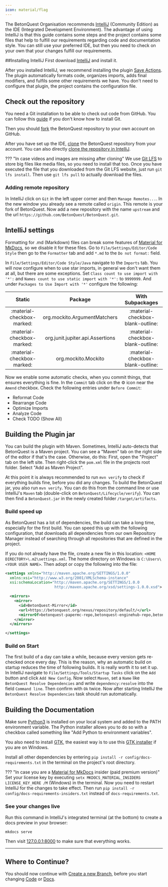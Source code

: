 ```yaml
---
icon: material/flag
---
```

The BetonQuest Organisation recommends [IntelliJ](https://www.jetbrains.com/idea/)
(Community Edition) as the IDE (Integrated Development Environment).
The advantage of using IntelliJ is that this guide contains some steps and the project contains some files
that help to fulfill our requirements regarding code and documentation style.
You can still use your preferred IDE, but then you need to check on your own that your changes fulfill our requirements.

##Installing IntelliJ 
First download [IntelliJ](https://www.jetbrains.com/idea/download) and install it.

After you installed IntelliJ, we recommend installing the plugin
[Save Actions](https://plugins.jetbrains.com/plugin/7642-save-actions).
The plugin automatically formats code, organizes imports, adds final modifiers, and fulfils some other requirements we have.
You don't need to configure that plugin, the project contains the configuration file.

## Check out the repository
You need a Git installation to be able to check out code from GitHub.
You can follow this [guide](https://docs.github.com/en/get-started/quickstart/set-up-git)
if you don't know how to install Git.  

Then you should [fork](https://docs.github.com/en/get-started/quickstart/fork-a-repo)
the BetonQuest repository to your own account on GitHub.

After you have set up the IDE,
[clone](https://docs.github.com/en/github/creating-cloning-and-archiving-repositories/cloning-a-repository-from-github/cloning-a-repository)
the BetonQuest repository from your account. You can also directly
[clone the repository in IntelliJ](https://blog.jetbrains.com/idea/2020/10/clone-a-project-from-github/).

??? "In case videos and images are missing after cloning"
    We use [Git LFS](https://git-lfs.github.com/) to store big files like media files, so you need to install that too.
    Once you have executed the file that you downloaded from the Git LFS website, just run `git lfs install`.
    Then use `git lfs pull` to actually download the files.

### Adding remote repository
In IntelliJ click on `Git` in the left upper corner and then `Manage Remotes...`.
In the new window you already see a remote called `origin`. This remote is your fork of BetonQuest.
Now add a new repository with the name `upstream` and the url `https://github.com/BetonQuest/BetonQuest.git`.

## IntelliJ settings
Formatting for .md (Markdown) files can break some features of
[Material for MkDocs](https://squidfunk.github.io/mkdocs-material), so we disable it for these files.
Go to `File/Settings/Editor/Code Style` then go to the `Formatter` tab and add `*.md` to the `Do not format:` field.

In `File/Settings/Editor/Code Style/Java` navigate to the `Imports` tab.
You will now configure when to use star imports, in general we don't want them at all, but there are some exceptions.
Set `Class count to use import with '*':` and `Names count to use static import with '*':` to `9999999`.
And under `Packages to Use Import with '*'` configure the following:

|           Static           |             Package              |         With Subpackages          |
|:--------------------------:|:--------------------------------:|:---------------------------------:|
| :material-checkbox-marked: |   org.mockito.ArgumentMatchers   | :material-checkbox-blank-outline: |
| :material-checkbox-marked: | org.junit.jupiter.api.Assertions | :material-checkbox-blank-outline: |
| :material-checkbox-marked: |       org.mockito.Mockito        | :material-checkbox-blank-outline: |

Now we enable some automatic checks, when you commit things, that ensures everything is fine.
In the `Commit` tab click on the :gear: icon near the `Amend` checkbox. Check the following entries under `Before Commit`:

- Reformat Code
- Rearrange Code
- Optimize Imports
- Analyze Code
- Check TODO (Show All)

## Building the Plugin jar
You can build the plugin with Maven. Sometimes, IntelliJ auto-detects that BetonQuest is a Maven project. You can see
a "Maven" tab on the right side of the editor if that's the case. Otherwise, do this:
First, open the "Project" tab on the left site. Then right-click the `pom.xml` file in the projects root folder. 
Select "Add as Maven Project". 

At this point it is always recommended to run `mvn verify` to check if everything builds fine, before you did any changes.
To build the BetonQuest jar, you also run `mvn verify`.
You can do this from the command line or use IntelliJ's `Maven` tab (double-click on `BetonQuest/Lifecycle/verify`).
You can then find a `BetonQuest.jar` in the newly created folder `/target/artifacts`.

### Build speed up
As BetonQuest has a lot of dependencies, the build can take a long time, especially for the first build.
You can speed this up with the following configuration, that downloads all dependencies from our own Repository Manager
instead of searching through all repositories that are defined in the project.

If you do not already have the file, create a new file in this location: `<HOME DIRECTORY>\.m2\settings.xml`.
The home directory on Windows is `C:\Users\<YOUR USER NAME>`.
Then adopt or copy the following into the file:

````XML linenums="1"
<settings xmlns="http://maven.apache.org/SETTINGS/1.0.0"
  xmlns:xsi="http://www.w3.org/2001/XMLSchema-instance"
  xsi:schemaLocation="http://maven.apache.org/SETTINGS/1.0.0
                      http://maven.apache.org/xsd/settings-1.0.0.xsd">

  <mirrors>
    <mirror>
      <id>BetonQuest-Mirror</id>
      <url>https://betonquest.org/nexus/repository/default/</url>
      <mirrorOf>betonquest-papermc-repo,betonquest-enginehub-repo,betonquest-heroes-repo,betonquest-lumine-repo,betonquest-citizensnpcs-repo,betonquest-codemc-repo,betonquest-placeholderapi-repo,betonquest-dmulloy2-repo,betonquest-lichtspiele-repo,betonquest-elmakers-repo,betonquest-jitpack-repo,betonquest-sonatype-releases-repo,betonquest-sonatype-snapshots-repo,betonquest-minecraft-repo</mirrorOf>
    </mirror>
  </mirrors>

</settings>
````

### Build on Start
The first build of a day can take a while, because every version gets re-checked once every day.
This is the reason, why an automatic build on startup reduces the time of following builds. It is really worth it to set it up.
In IntelliJ navigate to `File/Settings/Tools/Startup Tasks` click on the `Add` button and click `Add New Config`.
Now select `Maven`, set a `Name` like `BetonQuest Resolve Dependencies` and write `dependency:resolve`
into the field `Command line`. Then confirm with `Ok` twice.
Now after starting IntelliJ the `BetonQuest Resolve Dependencies` task should run automatically.



## Building the Documentation
Make sure [Python3](https://www.python.org/downloads/) is installed on your local system
and added to the PATH environment variable. The Python installer allows you to do so with a checkbox called something like
"Add Python to environment variables".

You also need to install [GTK](https://www.gtk.org/), the easiest way is to use this 
[GTK installer](https://github.com/tschoonj/GTK-for-Windows-Runtime-Environment-Installer/) if you are on Windows. 

Install all other dependencies by entering `pip install -r config/docs-requirements.txt` in the terminal on the project's root directory.

??? "In case you are a [Material for MkDocs](https://squidfunk.github.io/mkdocs-material) insider (paid premium version)"  
    Set your license key by executing `setx MKDOCS_MATERIAL_INSIDERS LICENSE_KEY_HERE /M` (Windows) in the terminal.
    Now you need to restart IntelliJ for the changes to take effect. 
    Then run `pip install -r config/docs-requirements-insiders.txt` instead of `docs-requirements.txt`.

### See your changes live
Run this command in IntelliJ's integrated terminal (at the bottom) to create a docs preview in your browser:

```BASH
mkdocs serve
```

Then visit [127.0.0.1:8000](http://127.0.0.1:8000) to make sure that everything works.

---
## Where to Continue?
You should now continue with [Create a new Branch](Process/Create-a-new-Branch.md),
before you start changing [Code](Process/Code/Workflow.md) or [Docs](Process/Docs/Workflow.md).
